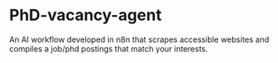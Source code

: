 # PhD-vacancy-agent
An AI workflow developed in n8n that scrapes accessible websites and compiles a job/phd postings that match your interests.

